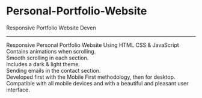 # Personal-Portfolio-Website
Responsive Portfolio Website Deven
<hr>
 Responsive Personal Portfolio Website Using HTML CSS & JavaScript<br>
 Contains animations when scrolling.<br>
 Smooth scrolling in each section.<br>
 Includes a dark & light theme.<br>
 Sending emails in the contact section.<br>
 Developed first with the Mobile First methodology, then for desktop.<br>
 Compatible with all mobile devices and with a beautiful and pleasant user interface.<br>
